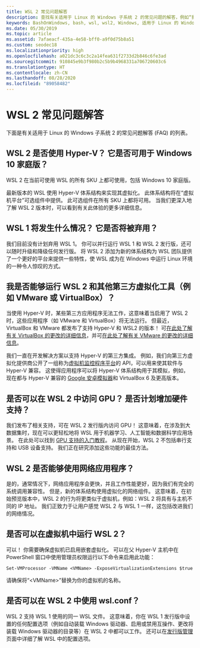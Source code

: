 ```yaml
---
title: WSL 2 常见问题解答
description: 查找有关适用于 Linux 的 Windows 子系统 2 的常见问题的解答，例如“我能否在虚拟机上运行 WSL 2？”。
keywords: BashOnWindows, bash, wsl, wsl2, Windows, 适用于 Linux 的 Windows 子系统, windowssubsystem, ubuntu, debian, suse, Windows 10, 安装
ms.date: 05/30/2019
ms.topic: article
ms.assetid: 7afaeacf-435a-4e58-bff0-a9f0d75b8a51
ms.custom: seodec18
ms.localizationpriority: high
ms.openlocfilehash: a021dc3c6c3c2a14fea631f2733d2b846c6fe3ad
ms.sourcegitcommit: 910845e9b3f980b2c5b9b4968331a706720603c6
ms.translationtype: HT
ms.contentlocale: zh-CN
ms.lasthandoff: 08/28/2020
ms.locfileid: "89058482"
---
```

# <a name="wsl-2-faqs"></a>WSL 2 常见问题解答

下面是有关适用于 Linux 的 Windows 子系统 2 的常见问题解答 (FAQ) 的列表。

## <a name="does-wsl-2-use-hyper-v-will-it-be-available-on-windows-10-home"></a>WSL 2 是否使用 Hyper-V？ 它是否可用于 Windows 10 家庭版？

WSL 2 在当前可使用 WSL 的所有 SKU 上都可使用，包括 Windows 10 家庭版。

最新版本的 WSL 使用 Hyper-V 体系结构来实现其虚拟化。 此体系结构将在“虚拟机平台”可选组件中提供。 此可选组件在所有 SKU 上都将可用。 当我们更深入地了解 WSL 2 版本时，可以看到有关此体验的更多详细信息。

## <a name="what-will-happen-to-wsl-1-will-it-be-abandoned"></a>WSL 1 将发生什么情况？ 它是否将被弃用？

我们目前没有计划弃用 WSL 1。 你可以并行运行 WSL 1 和 WSL 2 发行版，还可以随时升级和降级任何发行版。 将 WSL 2 添加为新的体系结构为 WSL 团队提供了一个更好的平台来提供一些特性，使 WSL 成为在 Windows 中运行 Linux 环境的一种令人惊叹的方式。

## <a name="will-i-be-able-to-run-wsl-2-and-other-3rd-party-virtualization-tools-such-as-vmware-or-virtualbox"></a>我是否能够运行 WSL 2 和其他第三方虚拟化工具（例如 VMware 或 VirtualBox）？

当使用 Hyper-V 时，某些第三方应用程序无法工作，这意味着当启用了 WSL 2 时，这些应用程序（如 VMware 和 VirtualBox）将无法运行。 但最近，VirtualBox 和 VMware 都发布了支持 Hyper-V 和 WSL2 的版本！ 可[在此处了解有关 VirtualBox 的更改的详细信息][1]，并可[在此处了解有关 VMware 的更改的详细信息][4]。

我们一直在开发解决方案以支持 Hyper-V 的第三方集成。 例如，我们向第三方虚拟化提供商公开了一组称为[虚拟机监控程序平台][2]的 API，可以用来使其软件与 Hyper-V 兼容。 这使得应用程序可以将 Hyper-V 体系结构用于其模拟，例如，现在都与 Hyper-V 兼容的 [Google 安卓模拟器][3]和 VirtualBox 6 及更高版本。

## <a name="can-i-access-the-gpu-in-wsl-2-are-there-plans-to-increase-hardware-support"></a>是否可以在 WSL 2 中访问 GPU？ 是否计划增加硬件支持？

我们发布了相关支持，可在 WSL 2 发行版内访问 GPU！ 这意味着，在涉及到大数据集时，现在可以更轻松地将 WSL 用于机器学习、人工智能和数据科学应用场景。 在此处可以找到 [GPU 支持的入门教程](./tutorials/gpu-compute)。 从现在开始，WSL 2 不包括串行支持和 USB 设备支持。 我们正在研究添加这些功能的最佳方法。

## <a name="will-wsl-2-be-able-to-use-networking-applications"></a>WSL 2 是否能够使用网络应用程序？

是的，通常情况下，网络应用程序会更快，并且工作性能更好，因为我们有完全的系统调用兼容性。 但是，新的体系结构使用虚拟化的网络组件。 这意味着，在初始预览版本中，WSL 2 的行为将更类似于虚拟机，例如：WSL 2 将具有与主机不同的 IP 地址。 我们正致力于让用户感觉 WSL 2 与 WSL 1 一样，这包括改进我们的网络情况。 

## <a name="can-i-run-wsl-2-in-a-virtual-machine"></a>是否可以在虚拟机中运行 WSL 2？

可以！ 你需要确保虚拟机已启用嵌套虚拟化。 可以在父 Hyper-V 主机中在 PowerShell 窗口中使用管理员权限运行以下命令来启用此功能：

`Set-VMProcessor -VMName <VMName> -ExposeVirtualizationExtensions $true`

请确保将“&lt;VMName&gt;”替换为你的虚拟机的名称。

## <a name="can-i-use-wslconf-in-wsl-2"></a>是否可以在 WSL 2 中使用 wsl.conf？

WSL 2 支持 WSL 1 使用的同一 WSL 文件。 这意味着，你在 WSL 1 发行版中设置的任何配置选项（例如自动装载 Windows 驱动器、启用或禁用互操作、更改将装载 Windows 驱动器的目录等）在 WSL 2 中都可以工作。 还可以在[发行版管理](./wsl-config.md)页面中详细了解 WSL 中的配置选项。

 [1]: https://www.virtualbox.org/wiki/Changelog-6.0
 [2]: https://docs.microsoft.com/virtualization/api/
 [3]: https://devblogs.microsoft.com/visualstudio/hyper-v-android-emulator-support/
 [4]: https://blogs.vmware.com/workstation/2020/01/vmware-workstation-tech-preview-20h1.html
